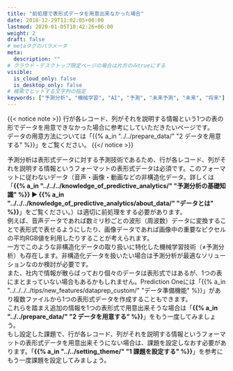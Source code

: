 ```yaml
---
title: "前処理で表形式データを用意出来なかった場合"
date: 2018-12-29T11:02:05+06:00
lastmod: 2020-01-05T10:42:26+06:00
weight: 2
draft: false
# metaタグのパラメータ
meta:
  description: ""
# クラウド・デスクトップ限定ページの場合は片方のみtrueにする
visible:
  is_cloud_only: false
  is_desktop_only: false
# 検索でヒットする文字列の指定
keywords: ["予測分析", "機械学習", "AI", "予測", "未来予測", "未来", "将来"]
---
```


{{< notice note >}}
行が各レコード、列がそれを説明する情報という1つの表の形でデータを用意できなかった場合に参考にしていただきたいページです。<br/>
データの用意方法については「{{% a_in "../../prepare_data/" "2 データを用意する" %}}」をご覧ください。
{{</ notice >}}

予測分析は表形式データに対する予測技術であるため、行が各レコード、列がそれを説明する情報というフォーマットの表形式データは必須です。このフォーマットに従わないデータ（音声・画像・動画などの非構造化データ。詳しくは「<b>{{% a_in "../../../knowledge_of_predictive_analytics/" "予測分析の基礎知識" %}} ▶ {{% a_in "../../../knowledge_of_predictive_analytics/about_data/" "データとは" %}}</b>」をご覧ください。）は適切に前処理をする必要があります。<br/>
例えば、音声データであれば数ミリ秒ごとの波形（周波数）データに変換することで表形式で表せるようにしたり、画像データであれば画像中の重要なピクセルの平均RGB値を利用したりすることが考えられます。<br/>
一方でこのような非構造化データの取り扱いに特化した機械学習技術（≠予測分析）も存在します。非構造化データを扱いたい場合は予測分析が最適なソリューションなのか検討が必要です。<br/>
また、社内で情報が散らばっており個々のデータは表形式ではあるが、1つの表にまとまっていない場合もあるかもしれません。Prediction Oneには「{{% a_in "../../../../tips/new_features/dataprep_custom/" "データ準備機能" %}}」があり複数ファイルから1つの表形式データを作成することもできます。<br/>
これらを踏まえ追加の情報を1つの表形式で用意出来そうな場合は「<b>{{% a_in "../../prepare_data/" "2 データを用意する" %}}</b>」をもう一度してみましょう。<br/>
もし設定した課題で、行が各レコード、列がそれを説明する情報というフォーマットの表形式データを用意出来そうにない場合は、課題を設定しなおす必要があります。「<b>{{% a_in "../../setting_theme/" "1 課題を設定する" %}}</b>」を参考にもう一度課題を設定してみましょう。
